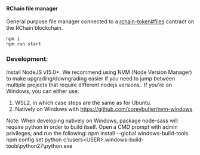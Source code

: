 #### RChain file manager

General purpose file manager connected to a [rchain-token#files](https://github.com/fabcotech/rchain-token/tree/files) contract on the RChain blockchain.

```
npm i
npm run start
```

### Development:
Install NodeJS v15.0+. We recommend using NVM (Node Version Manager) to make upgrading/downgrading easier if you need to jump between multiple projects that require different nodejs versions..
If you're on Windows, you can either use:
1) WSL2, in which case steps are the same as for Ubuntu.
2) Natively on Windows with https://github.com/coreybutler/nvm-windows

Note: When developing natively on Windows, package node-sass will require python in order to build itself. Open a CMD prompt with admin privileges, and run the following:
npm install --global windows-build-tools
npm config set python c:\users\<USER>\.windows-build-tools\python27\python.exe